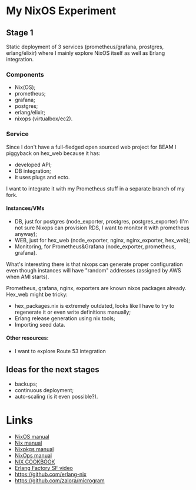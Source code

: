 # My NixOS Experiment

## Stage 1

Static deployment of 3 services (prometheus/grafana, prostgres, erlang/elixir) where I mainly explore NixOS itself as well as Erlang integration.

### Components

 - Nix(OS);
 - prometheus;
 - grafana;
 - postgres;
 - erlang/elixir;
 - nixops (virtualbox/ec2).

### Service

Since I don't have a full-fledged open sourced web project for BEAM I piggyback on hex_web because it has:
 - developed API;
 - DB integration;
 - it uses plugs and ecto.
 
I want to integrate it with my Prometheus stuff in a separate branch of my fork.

#### Instances/VMs

 - DB, just for postgres (node_exporter, prostgres, postgres_exporter) (I'm not sure Nixops can provision RDS, I want to monitor it with prometheus anyway);
 - WEB, just for hex_web (node_exporter, nginx, nginx_exporter, hex_web);
 - Monitoring, for Prometheus&Grafana (node_exporter, prometheus, grafana).
 
What's interesting there is that nixops can generate proper configuration even though instances will have "random" addresses (assigned by AWS when AMI starts).

Prometheus, grafana, nginx, exporters are known nixos packages already. Hex_web might be tricky:
 - hex_packages.nix is extremely outdated, looks like I have to try to regenerate it or even write definitions manually;
 - Erlang release generation using nix tools;
 - Importing seed data.
 
#### Other resources:
 
 - I want to explore Route 53 integration
 
## Ideas for the next stages

 - backups;
 - continuous deployment;
 - auto-scaling (is it even possible?).
 
# Links
 - [NixOS manual](https://nixos.org/nixos/manual)
 - [Nix manual](https://nixos.org/nix/manual/)
 - [Nixpkgs manual](https://nixos.org/nixpkgs/manual/)
 - [NixOps manual](https://nixos.org/nixops/manual)
 - [NIX COOKBOOK](http://funops.co/nix-cookbook/)
 - [Erlang Factory SF video](https://www.youtube.com/watch?v=xRSFJH3Lw6I)
 - https://github.com/erlang-nix
 - https://github.com/zalora/microgram

 

